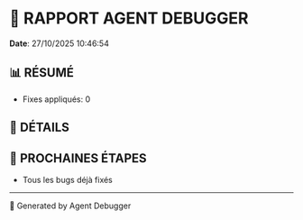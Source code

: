 # 🐛 RAPPORT AGENT DEBUGGER

**Date**: 27/10/2025 10:46:54

## 📊 RÉSUMÉ

- Fixes appliqués: 0

## 🔧 DÉTAILS



## 🎯 PROCHAINES ÉTAPES

- Tous les bugs déjà fixés

---

🤖 Generated by Agent Debugger
